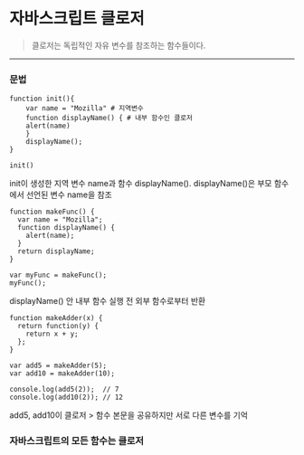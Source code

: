 # 자바스크립트 클로저

> 클로저는 독립적인 자유 변수를 참조하는 함수들이다.

---

### 문법
```
function init(){
	var name = "Mozilla" # 지역변수
	function displayName() { # 내부 함수인 클로저
	alert(name)
	}
	displayName();
}

init()
```

init이 생성한 지역 변수 name과 함수 displayName().
displayName()은 부모 함수에서 선언된 변수 name을 참조

```
function makeFunc() {
  var name = "Mozilla";
  function displayName() {
    alert(name);
  }
  return displayName;
}

var myFunc = makeFunc();
myFunc();
```

displayName() 안 내부 함수 실행 전 외부 함수로부터 반환

```
function makeAdder(x) {
  return function(y) {
    return x + y;
  };
}

var add5 = makeAdder(5);
var add10 = makeAdder(10);

console.log(add5(2));  // 7
console.log(add10(2)); // 12
```

add5, add10이 클로저 > 함수 본문을 공유하지만 서로 다른 변수를 기억

### 자바스크립트의 모든 함수는 클로저